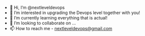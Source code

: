 - 👋 Hi, I’m @nextleveldevops
- 👀 I’m interested in upgrading the Devops level together with you!
- 🌱 I’m currently learning everything that is actual!
- 💞️ I’m looking to collaborate on ...
- 📫 How to reach me - nextleveldevops@gmail.com


<!---
nextleveldevops/nextleveldevops is a ✨ special ✨ repository because its `README.md` (this file) appears on your GitHub profile.
You can click the Preview link to take a look at your changes.
--->
